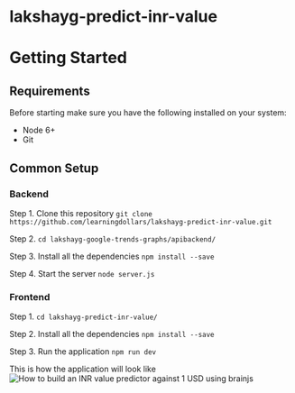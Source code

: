 # lakshayg-predict-inr-value


# Getting Started

## Requirements
Before starting make sure you have the following installed on your system: 
* Node 6+
* Git

## Common Setup
### Backend
Step 1. Clone this repository
``` git clone https://github.com/learningdollars/lakshayg-predict-inr-value.git ```

Step 2. ``` cd lakshayg-google-trends-graphs/apibackend/  ```

Step 3. Install all the dependencies
``` npm install --save ```

Step 4. Start the server ``` node server.js ```

### Frontend
Step 1. ``` cd lakshayg-predict-inr-value/  ```

Step 2. Install all the dependencies
``` npm install --save ```

Step 3. Run the application ```npm run dev```

This is how the application will look like
<br/>
<img src="https://i.ibb.co/0FsFpTD/Screenshot-701.png" alt="How to build an INR value predictor against 1 USD using brainjs" border="0">
